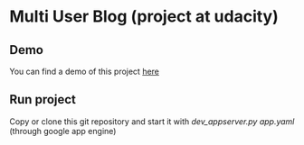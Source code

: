# Multi User Blog (project at udacity)
## Demo
You can find a demo of this project <a href="https://udacity-project-1126.appspot.com/blog">here</a>

## Run project
Copy or clone this git repository and start it with *dev_appserver.py app.yaml* (through google app engine)